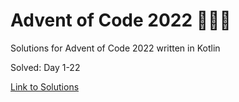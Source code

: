 # Advent of Code 2022 🎄🌟🎅
Solutions for Advent of Code 2022 written in Kotlin

Solved: Day 1-22

[Link to Solutions](https://github.com/patrick-elmquist/Advent-of-Code-2022/tree/main/src/main/kotlin)
